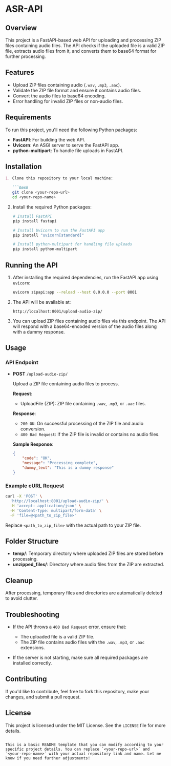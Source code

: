 


# ASR-API

## Overview
This project is a FastAPI-based web API for uploading and processing ZIP files containing audio files. The API checks if the uploaded file is a valid ZIP file, extracts audio files from it, and converts them to base64 format for further processing.

## Features
- Upload ZIP files containing audio (`.wav`, `.mp3`, `.aac`).
- Validate the ZIP file format and ensure it contains audio files.
- Convert the audio files to base64 encoding.
- Error handling for invalid ZIP files or non-audio files.

## Requirements
To run this project, you'll need the following Python packages:

- **FastAPI**: For building the web API.
- **Uvicorn**: An ASGI server to serve the FastAPI app.
- **python-multipart**: To handle file uploads in FastAPI.

## Installation
```markdown
1. Clone this repository to your local machine:

   ```bash
   git clone <your-repo-url>
   cd <your-repo-name>
   ```

2. Install the required Python packages:

   ```bash
   # Install FastAPI
   pip install fastapi

   # Install Uvicorn to run the FastAPI app
   pip install "uvicorn[standard]"

   # Install python-multipart for handling file uploads
   pip install python-multipart
   ```

## Running the API

1. After installing the required dependencies, run the FastAPI app using `uvicorn`:

   ```bash
   uvicorn zipapi:app --reload --host 0.0.0.0 --port 8001
   ```

2. The API will be available at:

   ```
   http://localhost:8001/upload-audio-zip/
   ```

3. You can upload ZIP files containing audio files via this endpoint. The API will respond with a base64-encoded version of the audio files along with a dummy response.

## Usage

### API Endpoint

- **POST** `/upload-audio-zip/`
  
  Upload a ZIP file containing audio files to process.

  **Request**:
  - UploadFile (ZIP): ZIP file containing `.wav`, `.mp3`, or `.aac` files.

  **Response**:
  - `200 OK`: On successful processing of the ZIP file and audio conversion.
  - `400 Bad Request`: If the ZIP file is invalid or contains no audio files.
  
  **Sample Response**:

  ```json
  {
      "code": "OK",
      "message": "Processing complete",
      "dummy_text": "This is a dummy response"
  }
  ```

### Example cURL Request

```bash
curl -X 'POST' \
  'http://localhost:8001/upload-audio-zip/' \
  -H 'accept: application/json' \
  -H 'Content-Type: multipart/form-data' \
  -F 'file=@<path_to_zip_file>'
```

Replace `<path_to_zip_file>` with the actual path to your ZIP file.

## Folder Structure

- **temp/**: Temporary directory where uploaded ZIP files are stored before processing.
- **unzipped_files/**: Directory where audio files from the ZIP are extracted.

## Cleanup

After processing, temporary files and directories are automatically deleted to avoid clutter.

## Troubleshooting

- If the API throws a `400 Bad Request` error, ensure that:
  - The uploaded file is a valid ZIP file.
  - The ZIP file contains audio files with the `.wav`, `.mp3`, or `.aac` extensions.
  
- If the server is not starting, make sure all required packages are installed correctly.

## Contributing

If you'd like to contribute, feel free to fork this repository, make your changes, and submit a pull request.

## License

This project is licensed under the MIT License. See the `LICENSE` file for more details.
```

This is a basic README template that you can modify according to your specific project details. You can replace `<your-repo-url>` and `<your-repo-name>` with your actual repository link and name. Let me know if you need further adjustments!
